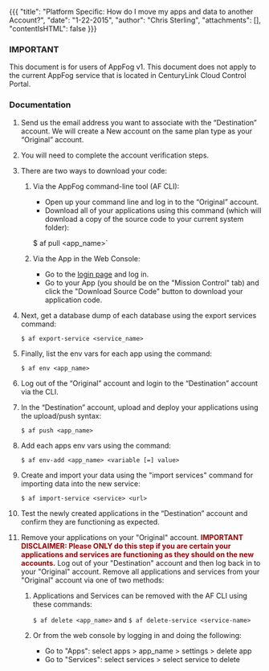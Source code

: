 {{{
  "title": "Platform Specific: How do I move my apps and data to another Account?",
  "date": "1-22-2015",
  "author": "Chris Sterling",
  "attachments": [],
  "contentIsHTML": false
}}}

### IMPORTANT

This document is for users of AppFog v1. This document does not apply to the current AppFog service that is located in CenturyLink Cloud Control Portal.

### Documentation

<ol>
<li>
<p>Send us the email address you want to associate with the “Destination” account. We will create a New account on the same plan type as your “Original” account.</p>
</li>
<li>
<p>You will need to complete the account verification steps.</p>
</li>
<li>
<p>There are two ways to download your code:</p>
<ol>
<li>
<p>Via the AppFog command-line tool (AF CLI):</p>
<ul>
<li>Open up your command line and log in to the “Original” account.</li>
<li>Download all of your applications using this command (which will download a copy of the source code to your current system folder):</li>
</ul>
<p>$ af pull &lt;app_name&gt;`</p>
</li>
<li>
<p>Via the App in the Web Console:</p>
<ul>
<li>Go to the <a href="https://console.appfog.com/login">login page</a> and log in.</li>
<li>Go to your App (you should be on the "Mission Control" tab) and click the "Download Source Code" button to download your application code.</li>
</ul>
</li>
</ol>
</li>
<li>
<p>Next, get a database dump of each database using the export services command:</p>
<pre><code>$ af export-service &lt;service_name&gt;
</code></pre>
</li>
<li>
<p>Finally, list the env vars for each app using the command:</p>
<pre><code>$ af env &lt;app_name&gt;
</code></pre>
</li>
<li>
<p>Log out of the “Original” account and login to the “Destination” account via the CLI.</p>
</li>
<li>
<p>In the “Destination” account, upload and deploy your applications using the upload/push syntax:</p>
<pre><code>$ af push &lt;app_name&gt;
</code></pre>
</li>
<li>
<p>Add each apps env vars using the command:</p>
<pre><code>$ af env-add &lt;app_name&gt; &lt;variable [=] value&gt;
</code></pre>
</li>
<li>
<p>Create and import your data using the "import services" command for importing data into the new service:</p>
<pre><code>$ af import-service &lt;service&gt; &lt;url&gt;
</code></pre>
</li>
<li>
<p>Test the newly created applications in the “Destination” account and confirm they are functioning as expected.</p>
</li>
<li>
<p>Remove your applications on your "Original" account. <span style="color: #990000;"><strong>IMPORTANT DISCLAIMER: Please ONLY do this step if you are certain your applications and services are functioning as they should on the new accounts.</strong></span> Log out of your "Destination" account and then log back in to your "Original" account. Remove all applications and services from your "Original" account via one of two methods:</p>
<ol>
<li>
<p>Applications and Services can be removed with the AF CLI using these commands:</p>
<p><code>$ af delete &lt;app_name&gt;</code> and <code>$ af delete-service &lt;service-name&gt;</code></p>
</li>
<li>
<p>Or from the web console by logging in and doing the following:</p>
<ul>
<li>Go to "Apps": select apps &gt; app_name &gt; settings &gt; delete app</li>
<li>Go to "Services": select services &gt; select service to delete</li>
</ul>
</li>
</ol>
</li>
</ol>
